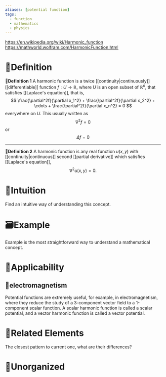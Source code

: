 ```yaml
---
aliases: [potential function]
tags:
  - function
  - mathematics
  - physics
---
```


https://en.wikipedia.org/wiki/Harmonic_function
https://mathworld.wolfram.com/HarmonicFunction.html

# 📝Definition
**📃Definition 1**
A harmonic function is a twice [[continuity|continuously]] [[differentiable]] function ${\displaystyle f:U\to \mathbb {R} ,}$ where $U$ is an open subset of $\mathbb {R} ^{n}$, that satisfies [[Laplace's equation]], that is,
$$
\frac{\partial^2f}{\partial x_1^2} + \frac{\partial^2f}{\partial x_2^2} + \cdots + \frac{\partial^2f}{\partial x_n^2} = 0
$$
everywhere on $U$. This usually written as
$$
\nabla^2 f = 0 
$$
or
$$
{\displaystyle \Delta f=0}
$$
___
**📑Definition 2**
A harmonic function is any real function $u(x,y)$ with [[continuity|continuous]] second [[partial derivative]] which satisfies [[Laplace's equation]],
$$
\nabla ^2u(x,y)=0.
$$

# 🧠Intuition
Find an intuitive way of understanding this concept.

# 🗃Example
Example is the most straightforward way to understand a mathematical concept.

# 🧀Applicability
## 🥖electromagnetism
Potential functions are extremely useful, for example, in electromagnetism, where they reduce the study of a 3-component vector field to a 1-component scalar function. A scalar harmonic function is called a scalar potential, and a vector harmonic function is called a vector potential.

# 🌱Related Elements
The closest pattern to current one, what are their differences?


# 🍂Unorganized